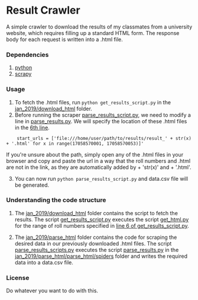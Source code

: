 # Result Crawler
A simple crawler to download the results of my classmates from a university website, which requires filling up a standard HTML form. The response body for each request is written into a .html file.

### Dependencies
1. [python](https://www.python.org/)
2. [scrapy](https://scrapy.org/)

### Usage
1. To fetch the .html files, run ```python get_results_script.py``` in the [jan_2019/download_html](https://github.com/genericSpecimen/crawl-scripts/tree/master/results/jan_2019/download_html) folder.
2. Before running the scraper [parse_results_script.py](https://github.com/genericSpecimen/crawl-scripts/blob/master/results/jan_2019/parse_html/parse_results_script.py), we need to modify a line in [parse_results.py](https://github.com/genericSpecimen/crawl-scripts/blob/master/results/jan_2019/parse_html/parse_html/spiders/parse_results.py). We will specify the location of these .html files in the [6th line](https://github.com/genericSpecimen/crawl-scripts/blob/403099eefd3fc822640519fdea428c9d48a61773/results/jan_2019/parse_html/parse_html/spiders/parse_results.py#L6).
```
	start_urls = ['file:///home/user/path/to/results/result_' + str(x) + '.html' for x in range(17058570001, 17058570053)]'
```
If you're unsure about the path, simply open any of the .html files in your browser and copy and paste the url in a way that the roll numbers and .html are not in the link, as they are automatically added by + 'str(x)' and + '.html'.

3. You can now run ```python parse_results_script.py``` and data.csv file will be generated. 

### Understanding the code structure

1. The [jan_2019/download_html](https://github.com/genericSpecimen/crawl-scripts/tree/master/results/jan_2019/download_html) folder contains the script to fetch the results. The script [get_results_script.py](https://github.com/genericSpecimen/crawl-scripts/blob/master/results/jan_2019/download_html/get_results_script.py) executes the script [get_html.py](https://github.com/genericSpecimen/crawl-scripts/blob/master/results/jan_2019/download_html/get_html.py) for the range of roll numbers specified in [line 6 of get_results_script.py](https://github.com/genericSpecimen/crawl-scripts/blob/c7318378cd4098ab9c22992f829d4556a0c5cf85/results/jan_2019/download_html/get_results_script.py#L6).

2. The [jan_2019/parse_html](https://github.com/genericSpecimen/crawl-scripts/tree/master/results/jan_2019/parse_html) folder contains the code for scraping the desired data in our previously downloaded .html files. The script [parse_results_scripts.py](https://github.com/genericSpecimen/crawl-scripts/blob/master/results/jan_2019/parse_html/parse_results_script.py) executes the script [parse_results.py](https://github.com/genericSpecimen/crawl-scripts/blob/master/results/jan_2019/parse_html/parse_html/spiders/parse_results.py) in the [jan_2019/parse_html/parse_html/spiders](https://github.com/genericSpecimen/crawl-scripts/tree/master/results/jan_2019/parse_html/parse_html/spiders) folder and writes the required data into a data.csv file.

### License
Do whatever you want to do with this.
